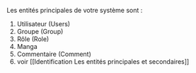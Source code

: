 Les entités principales de votre système sont :

1. Utilisateur (Users)
2. Groupe (Group)
3. Rôle (Role)
4. Manga
5. Commentaire (Comment)
6. voir [[Identification Les entités principales et secondaires]]
